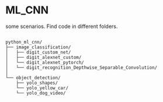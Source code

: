 # ML_CNN
some scenarios.
Find code in different folders.

```

python_ml_cnn/
├── image_classification/
│   ├── digit_custom_net/
│   ├── digit_alexnet_custom/
│   └── digit_alexnet_pytorch/
│   └── digit_recognition_Depthwise_Separable_Convolution/
│
└── object_detection/
    ├── yolo_shapes/
    └── yolo_yellow_car/
    └── yolo_dog_video/
```
